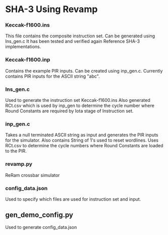 # SHA-3 Using Revamp

### Keccak-f1600.ins
This file contains the composite instruction set.
Can be generated using Ins_gen.c
It has been tested and verified again Reference SHA-3 implementations.

### Keccak-f1600.inp
Contains the example PIR inputs. Can be created using inp_gen.c.
Currently contains PIR inputs for the ASCII string "abc".

### Ins_gen.c
Used to generate the instruction set Keccak-f1600.ins
Also generated RCt.csv which is used by inp_gen to determine the cycle number where Round Constants are required by Iota stage of Instruction set.

### inp_gen.c
Takes a null terminated ASCII string as input and generates the PIR inputs for the simulator.
Also contains String of 1's used to reset wordlines.
Uses RCt.csv to determine the cycle numbers where Round Constants are loaded to the PIR.

### revamp.py
ReRam crossbar simulator

### config_data.json
Used to specify which files are used for instruction set and input.

## gen_demo_config.py
Used to generate config_data.json
